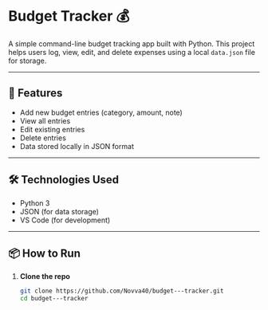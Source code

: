 # Budget Tracker 💰

A simple command-line budget tracking app built with Python. This project helps users log, view, edit, and delete expenses using a local `data.json` file for storage.

---

## 🚀 Features

- Add new budget entries (category, amount, note)
- View all entries
- Edit existing entries
- Delete entries
- Data stored locally in JSON format

---

## 🛠 Technologies Used

- Python 3
- JSON (for data storage)
- VS Code (for development)

---

## 📦 How to Run

1. **Clone the repo**  
   ```bash
   git clone https://github.com/Novva40/budget---tracker.git
   cd budget---tracker
